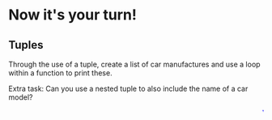 # Now it's your turn!

## Tuples

Through the use of a tuple, create a list of car manufactures and use a loop within a function to print these.

Extra task: Can you use a nested tuple to also include the name of a car model?


<marquee style='color: blue;'><b>Yay you've completed part 3!</b></marquee>
